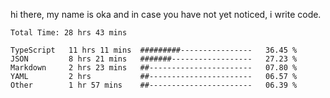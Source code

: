 hi there, my name is oka and in case you have not yet noticed, i write code.

<!--START_SECTION:waka-->

```javascript, typescript, go, python, dockerfile, yaml, markdown, html, javascriptreact, typescriptreact, json, rust
Total Time: 28 hrs 43 mins

TypeScript   11 hrs 11 mins  #########----------------   36.45 %
JSON         8 hrs 21 mins   #######------------------   27.23 %
Markdown     2 hrs 23 mins   ##-----------------------   07.80 %
YAML         2 hrs           ##-----------------------   06.57 %
Other        1 hr 57 mins    ##-----------------------   06.39 %
```

<!--END_SECTION:waka-->

<!--
**okawibawa/okawibawa** is a ✨ _special_ ✨ repository because its `README.md` (this file) appears on your GitHub profile.

Here are some ideas to get you started:

- 🔭 I’m currently working on ...
- 🌱 I’m currently learning ...
- 👯 I’m looking to collaborate on ...
- 🤔 I’m looking for help with ...
- 💬 Ask me about ...
- 📫 How to reach me: ...
- 😄 Pronouns: ...
- ⚡ Fun fact: ...
-->
